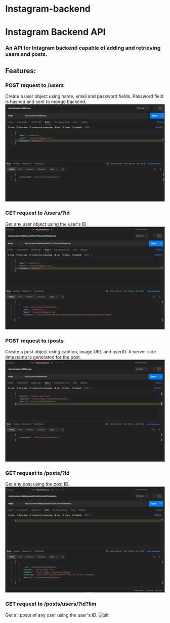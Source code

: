 # Instagram-backend
# Instagram Backend API

### An API for Intagram backend capable of adding and retrieving users and posts.

## Features:

### POST request to /users

Create a user object using name, email and password fields.
Password field is hashed and sent to mongo backend.
![alt](./Readme/CreateUser.PNG)

### GET request to /users/?id

Get any user object using the user's ID
![alt](./Readme/GetUsers.PNG)

### POST request to /posts

Create a post object using caption, image URL and userID.
A server side timestamp is generated for the post.
![alt](./Readme/CreatePosts.PNG)

### GET request to /posts/?id

Get any post using the post ID.
![alt](./Readme/GetPosts.PNG)

### GET request to /posts/users/?id?lim

Get all posts of any user using the user's ID.
![alt](./Readme/UserpPosts.PNG)
